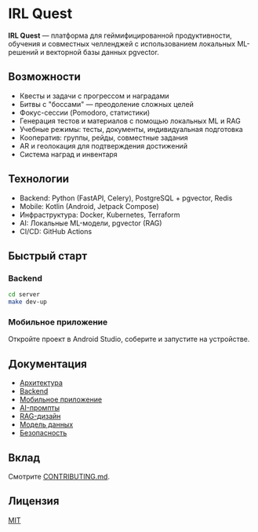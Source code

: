 # IRL Quest

**IRL Quest** — платформа для геймифицированной продуктивности, обучения и совместных челленджей с использованием локальных ML-решений и векторной базы данных pgvector.

## Возможности

- Квесты и задачи с прогрессом и наградами
- Битвы с "боссами" — преодоление сложных целей
- Фокус-сессии (Pomodoro, статистики)
- Генерация тестов и материалов с помощью локальных ML и RAG
- Учебные режимы: тесты, документы, индивидуальная подготовка
- Кооператив: группы, рейды, совместные задания
- AR и геолокация для подтверждения достижений
- Система наград и инвентаря

## Технологии

- Backend: Python (FastAPI, Celery), PostgreSQL + pgvector, Redis
- Mobile: Kotlin (Android, Jetpack Compose)
- Инфраструктура: Docker, Kubernetes, Terraform
- AI: Локальные ML-модели, pgvector (RAG)
- CI/CD: GitHub Actions

## Быстрый старт

### Backend
```bash
cd server
make dev-up
```

### Мобильное приложение
Откройте проект в Android Studio, соберите и запустите на устройстве.

## Документация

- [Архитектура](docs/architecture.md)
- [Backend](docs/backend.md)
- [Мобильное приложение](docs/mobile.md)
- [AI-промпты](docs/ai-prompts.md)
- [RAG-дизайн](docs/rag-design.md)
- [Модель данных](docs/data-model.md)
- [Безопасность](docs/security-privacy.md)

## Вклад

Смотрите [CONTRIBUTING.md](CONTRIBUTING.md).

## Лицензия

[MIT](LICENSE)